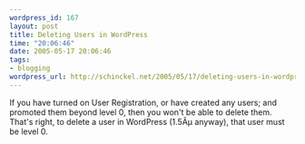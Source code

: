 ```yaml
--- 
wordpress_id: 167
layout: post
title: Deleting Users in WordPress
time: "20:06:46"
date: 2005-05-17 20:06:46
tags: 
- blogging
wordpress_url: http://schinckel.net/2005/05/17/deleting-users-in-wordpress/
---
```

If you have turned on User Registration, or have created any users; and promoted them beyond level 0, then you won't be able to delete them. That's right, to delete a user in WordPress (1.5Âµ anyway), that user must be level 0. 

